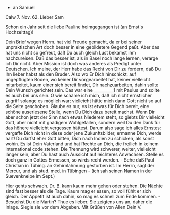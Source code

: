+ an Samuel

 Calw 7. Nov. 62.
Lieber Sam

Schon ein Jahr seit die liebe Pauline heimgegangen ist (an Ernst's Hochzeittag)!

Dein Brief wegen Herm. hat viel Freude gemacht, da er bei seiner unpraktischen Art doch besser in eine gebildetere Gegend paßt. Aber das hat uns nicht so gefreut, daß Du auch gleich Lust bekamst ihm nachzureisen. Daß das besser ist, als in Basel noch lange lernen, verarge ich Dir nicht. Aber Mission ist doch was anderes als Predigt unter Deutschen. Ich meine, der Herr habe das Recht von Dir zu fordern, daß Du Ihn lieber habst als den Bruder. Also wo Er Dich hinschickt, auf ungepflügten Boden, wo keiner Dir vorgearbeitet hat, keiner vielleicht mitarbeitet, kaum einer sich bereit findet, Dir nachzuarbeiten, dahin sollte Dein Wunsch gerichtet sein. Das war eine __________1 mit Paulus und sollte es auch bei uns sein. O wie schäme ich mich, daß ich nicht ernstlicher zugriff solange es möglich war; vielleicht hätte mich dann Gott nicht so auf die Seite geschoben. Glaube es nur, es ist etwas für Dich bereit, eine schöne auserlesene Stelle, wenn Du Dich dazu bereit machst. Wenn Dir aber schon jetzt der Sinn nach etwas Niederem steht, so giebts Dir vielleicht Gott, aber nicht mit gnädigem Wohlgefallen, sondern weil Du den Dank für das höhere vielleicht vergessen hättest. Darum also sage ich alles Ernstes: vergaffe Dich nicht in diese oder jene Zukunftsbilder, ermanne Dich, werde hart! Du darfst eher Gott bitten, Dich nach Indien zu schicken, als sonst wohin. Es ist Dein Vaterland und hat Rechte an Dich, die freilich in keinem international code stehen. Die Trennung wird schwerer, weiter, vielleicht länger sein, aber Du hast auch Aussicht auf leichteres Anwachsen. Stelle es doch ganz in Gottes Ermessen, so wirds recht werden. - Sehe daß Paul Christian in Tübing. an Gehirnlähmung gestorben ist. Im Herrn, sagt der Mercur, und als stud. med. in Tübingen - (ich sah seinen Namen in der Suevenkneipe im Sept.)

Hier gehts schwach. Dr. B. kann kaum mehr gehen oder stehen. Die Nächte sind fast besser als die Tage. Kaum mag er essen, so voll fühlt er sich gleich. Der Appetit ist auch dahin, so mag es schnell zum Ende kommen. - 
Besuchst Du die Martin? Thue es lieber. Sie zeigtens uns an, daher die Inlage. Siegle sie vor dem Abgeben. Mit Grüßen von Allen
 Dein V.
